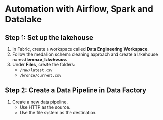 # Automation with Airflow, Spark and Datalake

## Step 1: Set up the lakehouse
1. In Fabric, create a workspace called **Data Engineering Workspace**.
2. Follow the medallion schema cleaning approach and create a lakehouse named **bronze_lakehouse**.
3. Under **Files**, create the folders:
   - `/raw/latest.csv`
   - `/bronze/current.csv`

## Step 2: Create a Data Pipeline in Data Factory
1. Create a new data pipeline.
   - Use HTTP as the source.
   - Use the file system as the destination.

